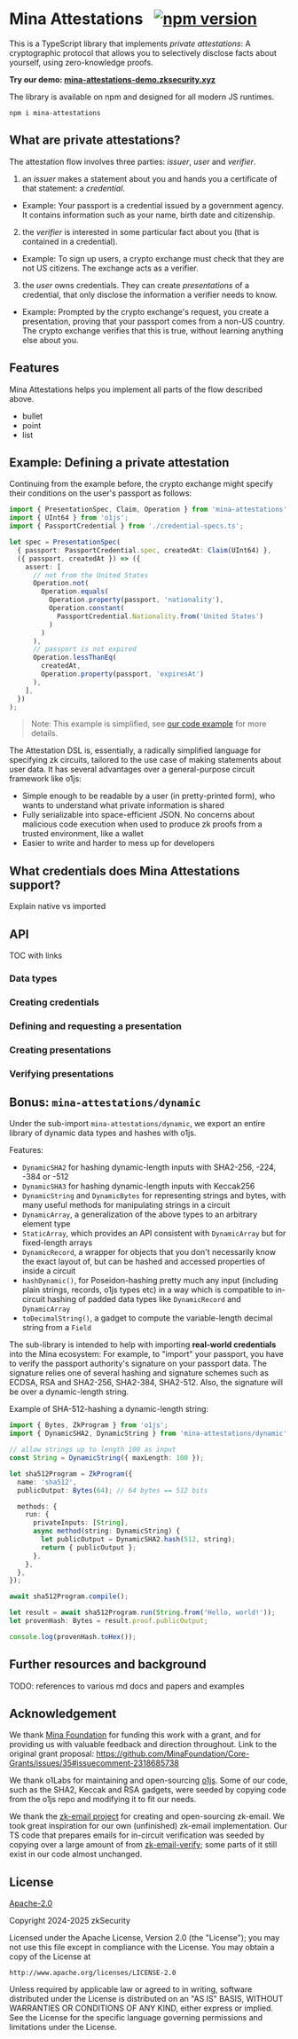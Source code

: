 # Mina Attestations &nbsp; [![npm version](https://img.shields.io/npm/v/mina-attestations.svg?style=flat)](https://www.npmjs.com/package/mina-attestations)

This is a TypeScript library that implements _private attestations_: A cryptographic protocol that allows you to selectively disclose facts about yourself, using zero-knowledge proofs.

**Try our demo: [mina-attestations-demo.zksecurity.xyz](https://mina-attestations-demo.zksecurity.xyz)**

The library is available on npm and designed for all modern JS runtimes.

```
npm i mina-attestations
```

## What are private attestations?

The attestation flow involves three parties: _issuer_, _user_ and _verifier_.

1. an _issuer_ makes a statement about you and hands you a certificate of that statement: a _credential_.

- Example: Your passport is a credential issued by a government agency. It contains information such as your name, birth date and citizenship.
<!-- - A credential derives its value from the credibility of the issuer: Third parties will trust the information on your passport, because they trust your government.
- To be usable, a credential has to carry a _digital signature_ by the issuer. (For modern passports in most countries, this is the case!) -->

2. the _verifier_ is interested in some particular fact about you (that is contained in a credential).

- Example: To sign up users, a crypto exchange must check that they are not US citizens. The exchange acts as a verifier.

3. the _user_ owns credentials. They can create _presentations_ of a credential, that only disclose the information a verifier needs to know.

- Example: Prompted by the crypto exchange's request, you create a presentation, proving that your passport comes from a non-US country. The crypto exchange verifies that this is true, without learning anything else about you.

<!-- TODO: DEFINE "PRIVATE ATTESTATIONS" !!!! -->

<!-- TODO: add diagram -->

## Features

Mina Attestations helps you implement all parts of the flow described above.

- bullet
- point
- list

<!-- One of the main contributions is a DSL to specify the attestations a verifier wants to make about a user. -->

<!--
Under the hood, private attestations rely on [zero-knowledge proofs](https://en.wikipedia.org/wiki/Zero-knowledge_proof).
Mina Attestations builds on top of [o1js](https://github.com/o1-labs/o1js), a general-purpose zk framework for TypeScript. -->

## Example: Defining a private attestation

Continuing from the example before, the crypto exchange might specify their conditions on the user's passport as follows:

```ts
import { PresentationSpec, Claim, Operation } from 'mina-attestations';
import { UInt64 } from 'o1js';
import { PassportCredential } from './credential-specs.ts';

let spec = PresentationSpec(
  { passport: PassportCredential.spec, createdAt: Claim(UInt64) },
  ({ passport, createdAt }) => ({
    assert: [
      // not from the United States
      Operation.not(
        Operation.equals(
          Operation.property(passport, 'nationality'),
          Operation.constant(
            PassportCredential.Nationality.from('United States')
          )
        )
      ),
      // passport is not expired
      Operation.lessThanEq(
        createdAt,
        Operation.property(passport, 'expiresAt')
      ),
    ],
  })
);
```

> Note: This example is simplified, see [our code example](https://github.com/zksecurity/mina-attestations/blob/main/examples/mock-zk-passport.eg.ts) for more details.

The Attestation DSL is, essentially, a radically simplified language for specifying zk circuits, tailored to the use case of making statements about user data. It has several advantages over a general-purpose circuit framework like o1js:

- Simple enough to be readable by a user (in pretty-printed form), who wants to understand what private information is shared
- Fully serializable into space-efficient JSON. No concerns about malicious code execution when used to produce zk proofs from a trusted environment, like a wallet
- Easier to write and harder to mess up for developers

## What credentials does Mina Attestations support?

Explain native vs imported

## API

TOC with links

### Data types

### Creating credentials

### Defining and requesting a presentation

### Creating presentations

### Verifying presentations

## Bonus: `mina-attestations/dynamic`

Under the sub-import `mina-attestations/dynamic`, we export an entire library of dynamic data types and hashes with o1js.

Features:

- `DynamicSHA2` for hashing dynamic-length inputs with SHA2-256, -224, -384 or -512
- `DynamicSHA3` for hashing dynamic-length inputs with Keccak256
- `DynamicString` and `DynamicBytes` for representing strings and bytes, with many useful methods for manipulating strings in a circuit
- `DynamicArray`, a generalization of the above types to an arbitrary element type
- `StaticArray`, which provides an API consistent with `DynamicArray` but for fixed-length arrays
- `DynamicRecord`, a wrapper for objects that you don't necessarily know the exact layout of, but can be hashed and accessed properties of inside a circuit
- `hashDynamic()`, for Poseidon-hashing pretty much any input (including plain strings, records, o1js types etc) in a way which is compatible to in-circuit hashing of padded data types like `DynamicRecord` and `DynamicArray`
- `toDecimalString()`, a gadget to compute the variable-length decimal string from a `Field`

The sub-library is intended to help with importing **real-world credentials** into the Mina ecosystem: For example, to "import" your passport, you have to verify the passport authority's signature on your passport data. The signature relies one of several hashing and signature schemes such as ECDSA, RSA and SHA2-256, SHA2-384, SHA2-512. Also, the signature will be over a dynamic-length string.

Example of SHA-512-hashing a dynamic-length string:

```ts
import { Bytes, ZkProgram } from 'o1js';
import { DynamicSHA2, DynamicString } from 'mina-attestations/dynamic';

// allow strings up to length 100 as input
const String = DynamicString({ maxLength: 100 });

let sha512Program = ZkProgram({
  name: 'sha512',
  publicOutput: Bytes(64); // 64 bytes == 512 bits

  methods: {
    run: {
      privateInputs: [String],
      async method(string: DynamicString) {
        let publicOutput = DynamicSHA2.hash(512, string);
        return { publicOutput };
      },
    },
  },
});

await sha512Program.compile();

let result = await sha512Program.run(String.from('Hello, world!'));
let provenHash: Bytes = result.proof.publicOutput;

console.log(provenHash.toHex());
```

## Further resources and background

TODO: references to various md docs and papers and examples

## Acknowledgement

We thank [Mina Foundation](https://www.minafoundation.com/) for funding this work with a grant, and for providing us with valuable feedback and direction throughout. Link to the original grant proposal: https://github.com/MinaFoundation/Core-Grants/issues/35#issuecomment-2318685738

We thank o1Labs for maintaining and open-sourcing [o1js](https://github.com/o1-labs/o1js). Some of our code, such as the SHA2, Keccak and RSA gadgets, were seeded by copying code from the o1js repo and modifying it to fit our needs.

We thank the [zk-email project](https://github.com/zkemail) for creating and open-sourcing zk-email. We took great inspiration for our own (unfinished) zk-email implementation. Our TS code that prepares emails for in-circuit verification was seeded by copying over a large amount of from [zk-email-verify](https://github.com/zkemail/zk-email-verify); some parts of it still exist in our code almost unchanged.

## License

[Apache-2.0](LICENSE)

Copyright 2024-2025 zkSecurity

Licensed under the Apache License, Version 2.0 (the "License");
you may not use this file except in compliance with the License.
You may obtain a copy of the License at

    http://www.apache.org/licenses/LICENSE-2.0

Unless required by applicable law or agreed to in writing, software
distributed under the License is distributed on an "AS IS" BASIS,
WITHOUT WARRANTIES OR CONDITIONS OF ANY KIND, either express or implied.
See the License for the specific language governing permissions and
limitations under the License.

